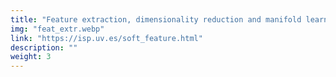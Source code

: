 ```yaml
---
title: "Feature extraction, dimensionality reduction and manifold learning"
img: "feat_extr.webp"
link: "https://isp.uv.es/soft_feature.html"
description: ""
weight: 3
---
```

